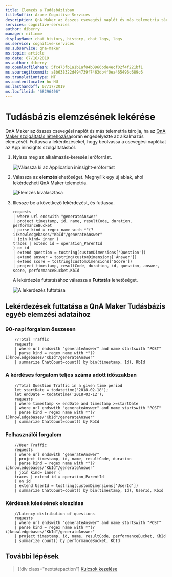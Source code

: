 ```yaml
---
title: Elemzés a Tudásbázisban
titleSuffix: Azure Cognitive Services
description: QnA Maker az összes csevegési naplót és más telemetria tárolja, ha az QnA Maker szolgáltatás létrehozása során engedélyezte az alkalmazás elemzését. Futtassa a lekérdezéseket, hogy beolvassa a csevegési naplókat az App ininsights szolgáltatásból.
services: cognitive-services
author: diberry
manager: nitinme
displayName: chat history, history, chat logs, logs
ms.service: cognitive-services
ms.subservice: qna-maker
ms.topic: article
ms.date: 07/16/2019
ms.author: diberry
ms.openlocfilehash: 5fc473fb1a1b1af84b0966bde4ecf02f4f221bf1
ms.sourcegitcommit: a8b638322d494739f7463db4f0ea465496c689c6
ms.translationtype: MT
ms.contentlocale: hu-HU
ms.lasthandoff: 07/17/2019
ms.locfileid: "68296406"
---
```

# <a name="get-analytics-on-your-knowledge-base"></a>Tudásbázis elemzésének lekérése

QnA Maker az összes csevegési naplót és más telemetria tárolja, ha az [QnA Maker szolgáltatás létrehozása](./set-up-qnamaker-service-azure.md)során engedélyezte az alkalmazás elemzését. Futtassa a lekérdezéseket, hogy beolvassa a csevegési naplókat az App ininsights szolgáltatásból.

1. Nyissa meg az alkalmazás-keresési erőforrást.

    ![Válassza ki az Application ininsight-erőforrást](../media/qnamaker-how-to-analytics-kb/resources-created.png)

2. Válassza az **elemzés**lehetőséget. Megnyílik egy új ablak, ahol lekérdezheti QnA Maker telemetria.

    ![Elemzés kiválasztása](../media/qnamaker-how-to-analytics-kb/analytics.png)

3. Illessze be a következő lekérdezést, és futtassa.

    ```query
    requests
    | where url endswith "generateAnswer"
    | project timestamp, id, name, resultCode, duration, performanceBucket
    | parse kind = regex name with *"(?i)knowledgebases/"KbId"/generateAnswer"
    | join kind= inner (
    traces | extend id = operation_ParentId
    ) on id
    | extend question = tostring(customDimensions['Question'])
    | extend answer = tostring(customDimensions['Answer'])
    | extend score = tostring(customDimensions['Score'])
    | project timestamp, resultCode, duration, id, question, answer, score, performanceBucket,KbId 
    ```

    A lekérdezés futtatásához válassza a **Futtatás** lehetőséget.

    ![A lekérdezés futtatása](../media/qnamaker-how-to-analytics-kb/run-query.png)

## <a name="run-queries-for-other-analytics-on-your-qna-maker-knowledge-base"></a>Lekérdezések futtatása a QnA Maker Tudásbázis egyéb elemzési adataihoz

### <a name="total-90-day-traffic"></a>90-napi forgalom összesen

```query
    //Total Traffic
    requests
    | where url endswith "generateAnswer" and name startswith "POST"
    | parse kind = regex name with *"(?i)knowledgebases/"KbId"/generateAnswer" 
    | summarize ChatCount=count() by bin(timestamp, 1d), KbId
```

### <a name="total-question-traffic-in-a-given-time-period"></a>A kérdéses forgalom teljes száma adott időszakban

```query
    //Total Question Traffic in a given time period
    let startDate = todatetime('2018-02-18');
    let endDate = todatetime('2018-03-12');
    requests
    | where timestamp <= endDate and timestamp >=startDate
    | where url endswith "generateAnswer" and name startswith "POST" 
    | parse kind = regex name with *"(?i)knowledgebases/"KbId"/generateAnswer" 
    | summarize ChatCount=count() by KbId
```

### <a name="user-traffic"></a>Felhasználói forgalom

```query
    //User Traffic
    requests
    | where url endswith "generateAnswer"
    | project timestamp, id, name, resultCode, duration
    | parse kind = regex name with *"(?i)knowledgebases/"KbId"/generateAnswer"
    | join kind= inner (
    traces | extend id = operation_ParentId 
    ) on id
    | extend UserId = tostring(customDimensions['UserId'])
    | summarize ChatCount=count() by bin(timestamp, 1d), UserId, KbId
```

### <a name="latency-distribution-of-questions"></a>Kérdések késésének eloszlása

```query
    //Latency distribution of questions
    requests
    | where url endswith "generateAnswer" and name startswith "POST"
    | parse kind = regex name with *"(?i)knowledgebases/"KbId"/generateAnswer"
    | project timestamp, id, name, resultCode, performanceBucket, KbId
    | summarize count() by performanceBucket, KbId
```

## <a name="next-steps"></a>További lépések

> [!div class="nextstepaction"]
> [Kulcsok kezelése](./key-management.md)
